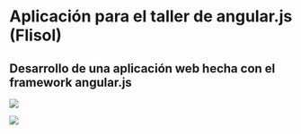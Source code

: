 Aplicación para el taller de angular.js (Flisol)
===================

Desarrollo de una aplicación web hecha con el framework angular.js
----------

![](http://www.flisol.info/moin_static194/sol/img/flisol-top-bar.png)


[![](https://avatars1.githubusercontent.com/u/15681250?v=3&s=200)](https://github.com/XalapaJS)
